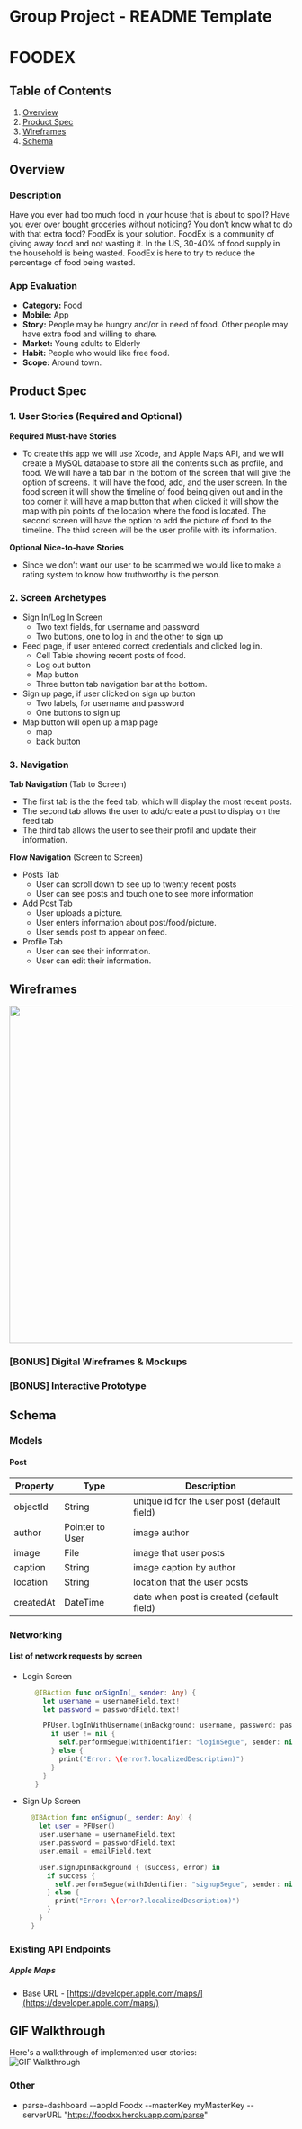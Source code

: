 Group Project - README Template
===

# FOODEX

## Table of Contents
1. [Overview](#Overview)
1. [Product Spec](#Product-Spec)
1. [Wireframes](#Wireframes)
2. [Schema](#Schema)

## Overview
### Description
Have you ever had too much food in your house that is about to spoil? Have you
ever over bought groceries without noticing? You don’t know what to do with that
extra food? FoodEx is your solution. FoodEx is a community of giving away food
and not wasting it. In the US, 30-40% of food supply in the household is being
wasted. FoodEx is here to try to reduce the percentage of food being wasted.

### App Evaluation
- **Category:** Food
- **Mobile:** App
- **Story:** People may be hungry and/or in need of food. Other people may have extra food and willing to share. 
- **Market:** Young adults to Elderly
- **Habit:** People who would like free food. 
- **Scope:** Around town. 

## Product Spec

### 1. User Stories (Required and Optional)

**Required Must-have Stories**

* To create this app we will use Xcode, and Apple Maps API, and we will create a
MySQL database to store all the contents such as profile, and food. We will have a
tab bar in the bottom of the screen that will give the option of screens. It will have the
food, add, and the user screen. In the food screen it will show the timeline of food
being given out and in the top corner it will have a map button that when clicked it
will show the map with pin points of the location where the food is located. The
second screen will have the option to add the picture of food to the timeline. The third
screen will be the user profile with its information. 

**Optional Nice-to-have Stories**

* Since we don’t want our user to be scammed we would like to make a rating system to know how truthworthy is the person.

### 2. Screen Archetypes

* Sign In/Log In Screen
   * Two text fields, for username and password
   * Two buttons, one to log in and the other to sign up
* Feed page, if user entered correct credentials and clicked log in. 
   * Cell Table showing recent posts of food. 
   * Log out button
   * Map button
   * Three button tab navigation bar at the bottom.
* Sign up page, if user clicked on sign up button
   * Two labels, for username and password
   * One buttons to sign up
* Map button will open up a map page
   * map
   * back button

### 3. Navigation

**Tab Navigation** (Tab to Screen)

* The first tab is the the feed tab, which will display the most recent posts. 
* The second tab allows the user to add/create a post to display on the feed tab
* The third tab allows the user to see their profil and update their information. 

**Flow Navigation** (Screen to Screen)

* Posts Tab
   * User can scroll down to see up to twenty recent posts
   * User can see posts and touch one to see more information
* Add Post Tab
   * User uploads a picture. 
   * User enters information about post/food/picture.
   * User sends post to appear on feed. 
* Profile Tab
   * User can see their information.
   * User can edit their information.

## Wireframes
<img src="https://i.ibb.co/WVv60xK/IMG-3814.jpg" width=600>

### [BONUS] Digital Wireframes & Mockups

### [BONUS] Interactive Prototype

## Schema 
### Models
#### Post
   | Property      | Type            | Description                                         | 
   | ------------- | --------------  | --------------------------------------------------- |
   | objectId      | String          | unique id for the user post (default field)         |
   | author        | Pointer to User | image author                                        |
   | image         | File            | image that user posts                               |
   | caption       | String          | image caption by author                             |
   | location      | String          | location that the user posts
   | createdAt     | DateTime        | date when post is created (default field)           |


### Networking
#### List of network requests by screen
   - Login Screen
       ```swift
          @IBAction func onSignIn(_ sender: Any) {
            let username = usernameField.text!
            let password = passwordField.text!

            PFUser.logInWithUsername(inBackground: username, password: password) { (user, error) in
              if user != nil {
                self.performSegue(withIdentifier: "loginSegue", sender: nil)
              } else {
                print("Error: \(error?.localizedDescription)")
              }
            }
          }
       ```
       
   - Sign Up Screen 
      ```swift
        @IBAction func onSignup(_ sender: Any) {
          let user = PFUser()
          user.username = usernameField.text
          user.password = passwordField.text
          user.email = emailField.text

          user.signUpInBackground { (success, error) in
            if success {
              self.performSegue(withIdentifier: "signupSegue", sender: nil)
            } else {
              print("Error: \(error?.localizedDescription)")
            }
          }
        }
      ```

### Existing API Endpoints
##### Apple Maps
- Base URL - [https://developer.apple.com/maps/](https://developer.apple.com/maps/)

## GIF Walkthrough
Here's a walkthrough of implemented user stories:<br>
<img src='http://g.recordit.co/LnV4WpW7tr.gif' title='GIF Walkthrough' width='' alt='GIF Walkthrough' />

### Other
-  parse-dashboard --appId Foodx --masterKey myMasterKey --serverURL "https://foodxx.herokuapp.com/parse"










